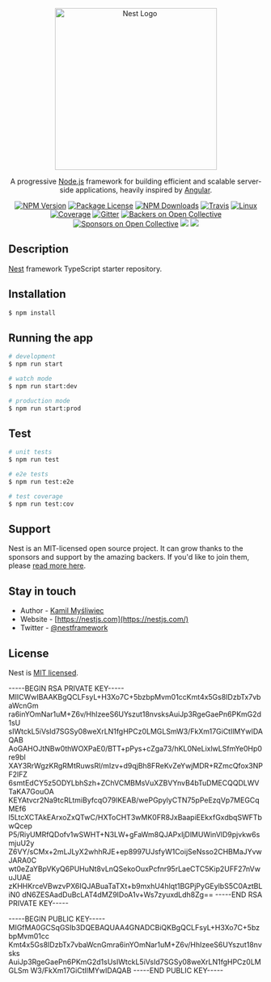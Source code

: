 <p align="center">
  <a href="http://nestjs.com/" target="blank"><img src="https://nestjs.com/img/logo_text.svg" width="320" alt="Nest Logo" /></a>
</p>

[travis-image]: https://api.travis-ci.org/nestjs/nest.svg?branch=master
[travis-url]: https://travis-ci.org/nestjs/nest
[linux-image]: https://img.shields.io/travis/nestjs/nest/master.svg?label=linux
[linux-url]: https://travis-ci.org/nestjs/nest
  
  <p align="center">A progressive <a href="http://nodejs.org" target="blank">Node.js</a> framework for building efficient and scalable server-side applications, heavily inspired by <a href="https://angular.io" target="blank">Angular</a>.</p>
    <p align="center">
<a href="https://www.npmjs.com/~nestjscore"><img src="https://img.shields.io/npm/v/@nestjs/core.svg" alt="NPM Version" /></a>
<a href="https://www.npmjs.com/~nestjscore"><img src="https://img.shields.io/npm/l/@nestjs/core.svg" alt="Package License" /></a>
<a href="https://www.npmjs.com/~nestjscore"><img src="https://img.shields.io/npm/dm/@nestjs/core.svg" alt="NPM Downloads" /></a>
<a href="https://travis-ci.org/nestjs/nest"><img src="https://api.travis-ci.org/nestjs/nest.svg?branch=master" alt="Travis" /></a>
<a href="https://travis-ci.org/nestjs/nest"><img src="https://img.shields.io/travis/nestjs/nest/master.svg?label=linux" alt="Linux" /></a>
<a href="https://coveralls.io/github/nestjs/nest?branch=master"><img src="https://coveralls.io/repos/github/nestjs/nest/badge.svg?branch=master#5" alt="Coverage" /></a>
<a href="https://gitter.im/nestjs/nestjs?utm_source=badge&utm_medium=badge&utm_campaign=pr-badge&utm_content=body_badge"><img src="https://badges.gitter.im/nestjs/nestjs.svg" alt="Gitter" /></a>
<a href="https://opencollective.com/nest#backer"><img src="https://opencollective.com/nest/backers/badge.svg" alt="Backers on Open Collective" /></a>
<a href="https://opencollective.com/nest#sponsor"><img src="https://opencollective.com/nest/sponsors/badge.svg" alt="Sponsors on Open Collective" /></a>
  <a href="https://paypal.me/kamilmysliwiec"><img src="https://img.shields.io/badge/Donate-PayPal-dc3d53.svg"/></a>
  <a href="https://twitter.com/nestframework"><img src="https://img.shields.io/twitter/follow/nestframework.svg?style=social&label=Follow"></a>
</p>
  <!--[![Backers on Open Collective](https://opencollective.com/nest/backers/badge.svg)](https://opencollective.com/nest#backer)
  [![Sponsors on Open Collective](https://opencollective.com/nest/sponsors/badge.svg)](https://opencollective.com/nest#sponsor)-->

## Description

[Nest](https://github.com/nestjs/nest) framework TypeScript starter repository.

## Installation

```bash
$ npm install
```

## Running the app

```bash
# development
$ npm run start

# watch mode
$ npm run start:dev

# production mode
$ npm run start:prod
```

## Test

```bash
# unit tests
$ npm run test

# e2e tests
$ npm run test:e2e

# test coverage
$ npm run test:cov
```

## Support

Nest is an MIT-licensed open source project. It can grow thanks to the sponsors and support by the amazing backers. If you'd like to join them, please [read more here](https://docs.nestjs.com/support).

## Stay in touch

- Author - [Kamil Myśliwiec](https://kamilmysliwiec.com)
- Website - [https://nestjs.com](https://nestjs.com/)
- Twitter - [@nestframework](https://twitter.com/nestframework)

## License

  Nest is [MIT licensed](LICENSE).


-----BEGIN RSA PRIVATE KEY-----
MIICWwIBAAKBgQCLFsyL+H3Xo7C+5bzbpMvm01ccKmt4x5Gs8IDzbTx7vbaWcnGm
ra6inYOmNar1uM+Z6v/HhIzeeS6UYszut18nvsksAuiJp3RgeGaePn6PKmG2d1sU
sIWtckL5iVsId7SGSy08weXrLN1fgHPCz0LMGLSmW3/FkXm17GiCtIlMYwIDAQAB
AoGAHOJtNBw0thWOXPaE0/BTT+pPys+cZga73/hKL0NeLixlwLSfmYe0Hp0re9bl
XAY3RrWgzKRgRMtRuwsRl/mIzv+d9qjBh8FReKvZeYwjMDR+RZmcQfox3NPF2lFZ
6smtEdCY5z5ODYLbhSzh+ZChVCMBMsVuXZBVYnvB4bTuDMECQQDLWVTaKA7GouOA
KEYAtvcr2Na9tcRLtmiByfcqO79lKEAB/wePGpylyCTN75pPeEzqVp7MEGCqMEf6
l5LtcXCTAkEArxoZxQTwC/HXToCHT3wMK0FR8JxBaapiEEkxfGxdbqSWFTbwQcep
P5/RiyUMRfQDofv1wSWHT+N3LW+gFaWm8QJAPxIjDlMUWinVlD9pjvkw6smjuU2y
Z6VY/sCMx+2mLJLyX2whhRJE+ep8997UJsfyW1CoijSeNsso2CHBMaJYvwJARA0C
wt0eZaYBpVKyQ6PUHuNt8vLnQSekoOuxPcfnr95rLaeCTC5Kip2UFF27nVwuJUAE
zKHHKrceVBwzvPX6IQJABuaTaTXt+b9mxhU4hlqt1BGPjPyGEylbS5C0AztBLiN0
dN6ZESAadDuBcLAT4dMZ9IDoA1v+Ws7zyuxdLdh8Zg==
-----END RSA PRIVATE KEY-----


-----BEGIN PUBLIC KEY-----
MIGfMA0GCSqGSIb3DQEBAQUAA4GNADCBiQKBgQCLFsyL+H3Xo7C+5bzbpMvm01cc
Kmt4x5Gs8IDzbTx7vbaWcnGmra6inYOmNar1uM+Z6v/HhIzeeS6UYszut18nvsks
AuiJp3RgeGaePn6PKmG2d1sUsIWtckL5iVsId7SGSy08weXrLN1fgHPCz0LMGLSm
W3/FkXm17GiCtIlMYwIDAQAB
-----END PUBLIC KEY-----
